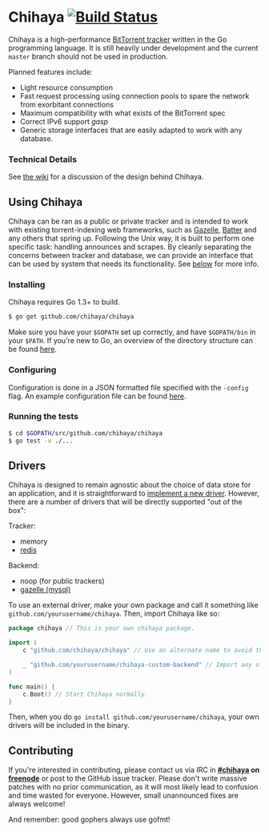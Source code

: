 # Chihaya [![Build Status](https://api.travis-ci.org/chihaya/chihaya.svg?branch=master)](https://travis-ci.org/chihaya/chihaya)

Chihaya is a high-performance [BitTorrent tracker](http://en.wikipedia.org/wiki/BitTorrent_tracker) written in the Go programming language. It is still heavily under development and the current `master` branch should not be used in production.

Planned features include:

- Light resource consumption
- Fast request processing using connection pools to spare the network from exorbitant connections
- Maximum compatibility with what exists of the BitTorrent spec
- Correct IPv6 support *gasp*
- Generic storage interfaces that are easily adapted to work with any database.

### Technical Details

See [the wiki](https://github.com/chihaya/chihaya/wiki) for a discussion of the design behind Chihaya.

## Using Chihaya

Chihaya can be ran as a public or private tracker and is intended to work with existing torrent-indexing web frameworks, such as [Gazelle], [Batter] and any others that spring up. Following the Unix way, it is built to perform one specific task: handling announces and scrapes. By cleanly separating the concerns between tracker and database, we can provide an interface that can be used by system that needs its functionality. See [below](#drivers) for more info.

[batter]: https://github.com/wafflesfm/batter
[gazelle]: https://github.com/whatcd/gazelle

### Installing

Chihaya requires Go 1.3+ to build.

```sh
$ go get github.com/chihaya/chihaya
```

Make sure you have your `$GOPATH` set up correctly, and have `$GOPATH/bin` in your `$PATH`.
If you're new to Go, an overview of the directory structure can be found [here](http://golang.org/doc/code.html).

### Configuring

Configuration is done in a JSON formatted file specified with the `-config`
flag. An example configuration file can be found
[here](https://github.com/chihaya/chihaya/blob/master/example.json).

### Running the tests

```sh
$ cd $GOPATH/src/github.com/chihaya/chihaya
$ go test -v ./...
```

## Drivers

Chihaya is designed to remain agnostic about the choice of data store for an
application, and it is straightforward to [implement a new driver]. However, there
are a number of drivers that will be directly supported "out of the box":

Tracker:

* memory
* [redis](https://github.com/chihaya/chihaya-redis)

Backend:

* noop (for public trackers)
* [gazelle (mysql)](https://github.com/chihaya/chihaya-gazelle)

To use an external driver, make your own package and call it something like `github.com/yourusername/chihaya`. Then, import Chihaya like so:

```go
package chihaya // This is your own chihaya package.

import (
	c "github.com/chihaya/chihaya" // Use an alternate name to avoid the conflict.

	_ "github.com/yourusername/chihaya-custom-backend" // Import any of your own drivers.
)

func main() {
	c.Boot() // Start Chihaya normally.
}
```

Then, when you do `go install github.com/yourusername/chihaya`, your own drivers will be included in the binary.

[implement a new driver]: https://github.com/chihaya/chihaya/wiki/Implementing-a-driver

## Contributing

If you're interested in contributing, please contact us via IRC in **[#chihaya] on
[freenode]** or post to the GitHub issue tracker. Please don't write
massive patches with no prior communication, as it will most
likely lead to confusion and time wasted for everyone. However, small
unannounced fixes are always welcome!

[#chihaya]: http://webchat.freenode.net?channels=chihaya
[freenode]: http://freenode.net

And remember: good gophers always use gofmt!
